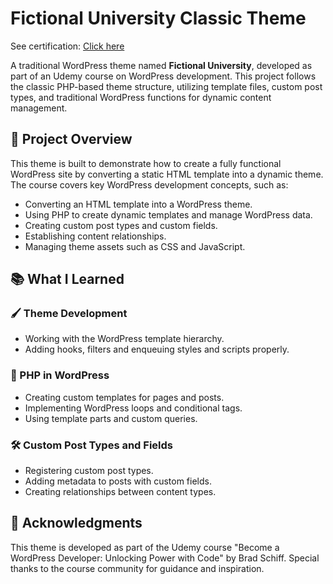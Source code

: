 # Fictional University Classic Theme
See certification: [Click here](https://www.udemy.com/certificate/UC-f454229e-8cf5-4d7d-9437-961ab1546eb2/)

A traditional WordPress theme named **Fictional University**, developed as part of an Udemy course on WordPress development. This project follows the classic PHP-based theme structure, utilizing template files, custom post types, and traditional WordPress functions for dynamic content management.

## 🚀 Project Overview

This theme is built to demonstrate how to create a fully functional WordPress site by converting a static HTML template into a dynamic theme. The course covers key WordPress development concepts, such as:

- Converting an HTML template into a WordPress theme.
- Using PHP to create dynamic templates and manage WordPress data.
- Creating custom post types and custom fields.
- Establishing content relationships.
- Managing theme assets such as CSS and JavaScript.

## 📚 What I Learned

### 🖌️ Theme Development  
- Working with the WordPress template hierarchy.  
- Adding hooks, filters and enqueuing styles and scripts properly.  

### 🐘 PHP in WordPress  
- Creating custom templates for pages and posts.  
- Implementing WordPress loops and conditional tags.  
- Using template parts and custom queries.  

### 🛠️ Custom Post Types and Fields  
- Registering custom post types.  
- Adding metadata to posts with custom fields.  
- Creating relationships between content types.  

## 🤝 Acknowledgments
This theme is developed as part of the Udemy course "Become a WordPress Developer: Unlocking Power with Code" by Brad Schiff. Special thanks to the course community for guidance and inspiration.
